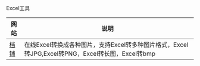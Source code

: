 Excel工具

|网站|说明|
|---|---|
|[档铺](http://www.docpe.com/)|在线Excel转换成各种图片，支持Excel转多种图片格式，Excel转JPG,Excel转PNG，Excel转长图，Excel转bmp|
